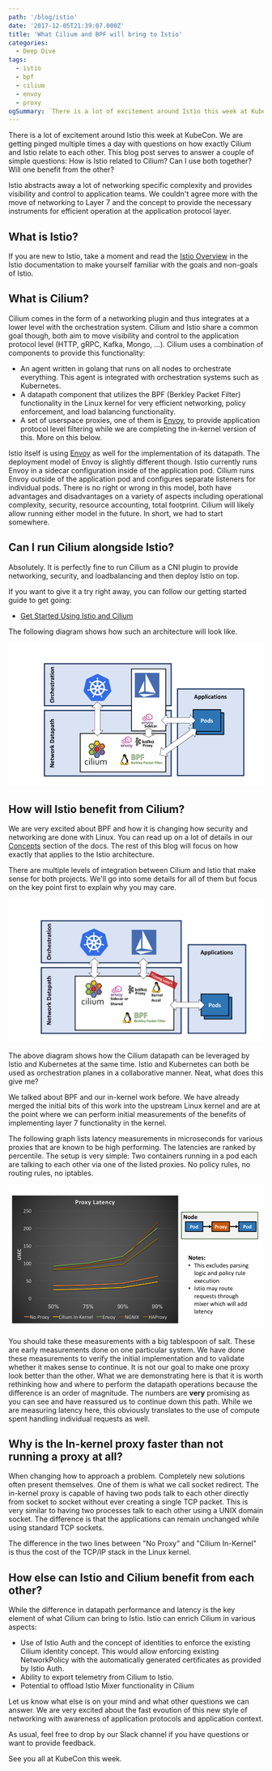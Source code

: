 ```yaml
---
path: '/blog/istio'
date: '2017-12-05T21:39:07.000Z'
title: 'What Cilium and BPF will bring to Istio'
categories:
  - Deep Dive
tags:
  - istio
  - bpf
  - cilium
  - envoy
  - proxy
ogSummary: `There is a lot of excitement around Istio this week at KubeCon. We are getting pinged multiple times a day now with questions on how exactly Cilium and Istio relate to each other. Istio abstracts away a lot of networking specific complexity and provides visibility and control to application teams. We couldn't agree more with the moving networking to Layer 7 and provide the necessary instruments for efficient operation at the layer where it makes sense:the application protocol. This blog post serves to answer a simple question:How is Istio related to Cilium? Can I use both together? Will one benefit from the other?`
---
```


There is a lot of excitement around Istio this week at KubeCon. We are getting pinged multiple times a day with questions on how exactly Cilium and Istio relate to each other. This blog post serves to answer a couple of simple questions: How is Istio related to Cilium? Can I use both together? Will one benefit from the other?

Istio abstracts away a lot of networking specific complexity and provides visibility and control to application teams. We couldn't agree more with the move of networking to Layer 7 and the concept to provide the necessary instruments for efficient operation at the application protocol layer.

## What is Istio?

If you are new to Istio, take a moment and read the [Istio Overview](https://istio.io/latest/docs/concepts/what-is-istio/) in the Istio documentation to make yourself familiar with the goals and non-goals of Istio.

## What is Cilium?

Cilium comes in the form of a networking plugin and thus integrates at a lower level with the orchestration system. Cilium and Istio share a common goal though, both aim to move visibility and control to the application protocol level (HTTP, gRPC, Kafka, Mongo, ...). Cilium uses a combination of components to provide this functionality:

- An agent written in golang that runs on all nodes to orchestrate everything. This agent is integrated with orchestration systems such as Kubernetes.
- A datapath component that utilizes the BPF (Berkley Packet Filter) functionality in the Linux kernel for very efficient networking, policy enforcement, and load balancing functionality.
- A set of userspace proxies, one of them is [Envoy](https://github.com/envoyproxy/envoy), to provide application protocol level filtering while we are completing the in-kernel version of this. More on this below.

Istio itself is using [Envoy](https://github.com/envoyproxy/envoy) as well for the implementation of its datapath. The deployment model of Envoy is slightly different though. Istio currently runs Envoy in a sidecar configuration inside of the application pod. Cilium runs Envoy outside of the application pod and configures separate listeners for individual pods. There is no right or wrong in this model, both have advantages and disadvantages on a variety of aspects including operational complexity, security, resource accounting, total footprint. Cilium will likely allow running either model in the future. In short, we had to start somewhere.

## Can I run Cilium alongside Istio?

Absolutely. It is perfectly fine to run Cilium as a CNI plugin to provide networking, security, and loadbalancing and then deploy Istio on top.

If you want to give it a try right away, you can follow our getting started guide to get going:

- [Get Started Using Istio and Cilium](http://docs.cilium.io/en/stable/gettingstarted/istio/)

The following diagram shows how such an architecture will look like.

![](istio_overview.png)

## How will Istio benefit from Cilium?

We are very excited about BPF and how it is changing how security and networking are done with Linux. You can read up on a lot of details in our [Concepts](http://docs.cilium.io/en/stable/concepts/) section of the docs. The rest of this blog will focus on how exactly that applies to the Istio architecture.

There are multiple levels of integration between Cilium and Istio that make sense for both projects. We'll go into some details for all of them but focus on the key point first to explain why you may care.

![](istio_future.png)

The above diagram shows how the Cilium datapath can be leveraged by Istio and Kubernetes at the same time. Istio and Kubernetes can both be used as orchestration planes in a collaborative manner. Neat, what does this give me?

We talked about BPF and our in-kernel work before. We have already merged the initial bits of this work into the upstream Linux kernel and are at the point where we can perform initial measurements of the benefits of implementing layer 7 functionality in the kernel.

The following graph lists latency measurements in microseconds for various proxies that are known to be high performing. The latencies are ranked by percentile. The setup is very simple: Two containers running in a pod each are talking to each other via one of the listed proxies. No policy rules, no routing rules, no iptables.

![](proxy_latency.png)

You should take these measurements with a big tablespoon of salt. These are early measurements done on one particular system. We have done these measurements to verify the initial implementation and to validate whether it makes sense to continue. It is not our goal to make one proxy look better than the other. What we are demonstrating here is that it is worth rethinking how and where to perform the datapath operations because the difference is an order of magnitude. The numbers are **very** promising as you can see and have reassured us to continue down this path. While we are measuring latency here, this obviously translates to the use of compute spent handling individual requests as well.

## Why is the In-kernel proxy faster than not running a proxy at all?

When changing how to approach a problem. Completely new solutions often present themselves. One of them is what we call socket redirect. The in-kernel proxy is capable of having two pods talk to each other directly from socket to socket without ever creating a single TCP packet. This is very similar to having two processes talk to each other using a UNIX domain socket. The difference is that the applications can remain unchanged while using standard TCP sockets.

The difference in the two lines between "No Proxy" and "Cilium In-Kernel" is thus the cost of the TCP/IP stack in the Linux kernel.

## How else can Istio and Cilium benefit from each other?

While the difference in datapath performance and latency is the key element of what Cilium can bring to Istio. Istio can enrich Cilium in various aspects:

- Use of Istio Auth and the concept of identities to enforce the existing Cilium identity concept. This would allow enforcing existing NetworkPolicy with the automatically generated certificates as provided by Istio Auth.
- Ability to export telemetry from Cilium to Istio.
- Potential to offload Istio Mixer functionality in Cilium

Let us know what else is on your mind and what other questions we can answer. We are very excited about the fast evoution of this new style of networking with awareness of application protocols and application context.

As usual, feel free to drop by our Slack channel if you have questions or want to provide feedback.

See you all at KubeCon this week.
